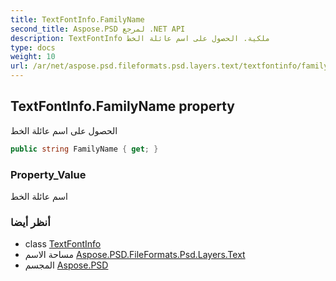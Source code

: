 ```yaml
---
title: TextFontInfo.FamilyName
second_title: Aspose.PSD لمرجع .NET API
description: TextFontInfo ملكية. الحصول على اسم عائلة الخط
type: docs
weight: 10
url: /ar/net/aspose.psd.fileformats.psd.layers.text/textfontinfo/familyname/
---
```

## TextFontInfo.FamilyName property

الحصول على اسم عائلة الخط

```csharp
public string FamilyName { get; }
```

### Property_Value

اسم عائلة الخط

### أنظر أيضا

* class [TextFontInfo](../)
* مساحة الاسم [Aspose.PSD.FileFormats.Psd.Layers.Text](../../textfontinfo/)
* المجسم [Aspose.PSD](../../../)



